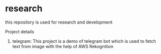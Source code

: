 # research
this repository is used for research and development

Project details

1. telegram:  This project is a demo of telegram bot which is used to fetch text from image with the help of AWS Rekognition

